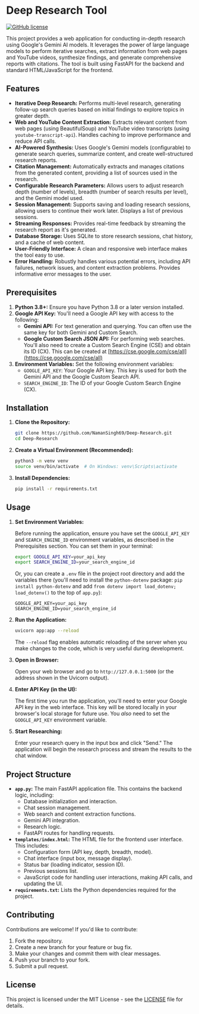# Deep Research Tool

[![GitHub license](https://img.shields.io/github/license/NamanSingh69/Deep-Research)](https://github.com/NamanSingh69/Deep-Research/blob/main/LICENSE)

This project provides a web application for conducting in-depth research using Google's Gemini AI models.  It leverages the power of large language models to perform iterative searches, extract information from web pages and YouTube videos, synthesize findings, and generate comprehensive reports with citations. The tool is built using FastAPI for the backend and standard HTML/JavaScript for the frontend.

## Features

*   **Iterative Deep Research:**  Performs multi-level research, generating follow-up search queries based on initial findings to explore topics in greater depth.
*   **Web and YouTube Content Extraction:**  Extracts relevant content from web pages (using BeautifulSoup) and YouTube video transcripts (using `youtube-transcript-api`).  Handles caching to improve performance and reduce API calls.
*   **AI-Powered Synthesis:**  Uses Google's Gemini models (configurable) to generate search queries, summarize content, and create well-structured research reports.
*   **Citation Management:**  Automatically extracts and manages citations from the generated content, providing a list of sources used in the research.
*   **Configurable Research Parameters:**  Allows users to adjust research depth (number of levels), breadth (number of search results per level), and the Gemini model used.
*   **Session Management:** Supports saving and loading research sessions, allowing users to continue their work later.  Displays a list of previous sessions.
*   **Streaming Responses:** Provides real-time feedback by streaming the research report as it's generated.
*   **Database Storage:** Uses SQLite to store research sessions, chat history, and a cache of web content.
*   **User-Friendly Interface:** A clean and responsive web interface makes the tool easy to use.
* **Error Handling:** Robustly handles various potential errors, including API failures, network issues, and content extraction problems.  Provides informative error messages to the user.

## Prerequisites

1.  **Python 3.8+:** Ensure you have Python 3.8 or a later version installed.
2.  **Google API Key:**  You'll need a Google API key with access to the following:
    *   **Gemini API:** For text generation and querying.  You can often use the same key for both Gemini and Custom Search.
    *   **Google Custom Search JSON API:** For performing web searches.  You'll also need to create a Custom Search Engine (CSE) and obtain its ID (CX).  This can be created at [https://cse.google.com/cse/all](https://cse.google.com/cse/all)
3.  **Environment Variables:** Set the following environment variables:
    *   `GOOGLE_API_KEY`:  Your Google API key. This key is used for both the Gemini API and the Google Custom Search API.
    *    `SEARCH_ENGINE_ID`: The ID of your Google Custom Search Engine (CX).

## Installation

1.  **Clone the Repository:**

    ```bash
    git clone https://github.com/NamanSingh69/Deep-Research.git
    cd Deep-Research
    ```

2.  **Create a Virtual Environment (Recommended):**

    ```bash
    python3 -m venv venv
    source venv/bin/activate  # On Windows: venv\Scripts\activate
    ```

3.  **Install Dependencies:**

    ```bash
    pip install -r requirements.txt
    ```

## Usage

1.  **Set Environment Variables:**

    Before running the application, ensure you have set the `GOOGLE_API_KEY` and `SEARCH_ENGINE_ID` environment variables, as described in the Prerequisites section.  You can set them in your terminal:

    ```bash
    export GOOGLE_API_KEY=your_api_key
    export SEARCH_ENGINE_ID=your_search_engine_id
    ```

    Or, you can create a `.env` file in the project root directory and add the variables there (you'll need to install the `python-dotenv` package: `pip install python-dotenv` and add `from dotenv import load_dotenv; load_dotenv()` to the top of `app.py`):

    ```
    GOOGLE_API_KEY=your_api_key
    SEARCH_ENGINE_ID=your_search_engine_id
    ```

2.  **Run the Application:**

    ```bash
    uvicorn app:app --reload
    ```
    The `--reload` flag enables automatic reloading of the server when you make changes to the code, which is very useful during development.

3.  **Open in Browser:**

    Open your web browser and go to `http://127.0.0.1:5000` (or the address shown in the Uvicorn output).

4.  **Enter API Key (in the UI):**

    The first time you run the application, you'll need to enter your Google API key in the web interface. This key will be stored locally in your browser's local storage for future use. You *also* need to set the `GOOGLE_API_KEY` environment variable.

5.  **Start Researching:**

    Enter your research query in the input box and click "Send." The application will begin the research process and stream the results to the chat window.

## Project Structure

*   **`app.py`:**  The main FastAPI application file.  This contains the backend logic, including:
    *   Database initialization and interaction.
    *   Chat session management.
    *   Web search and content extraction functions.
    *   Gemini API integration.
    *   Research logic.
    *   FastAPI routes for handling requests.
*   **`templates/index.html`:** The HTML file for the frontend user interface.  This includes:
    *   Configuration form (API key, depth, breadth, model).
    *   Chat interface (input box, message display).
    *   Status bar (loading indicator, session ID).
    *   Previous sessions list.
    *   JavaScript code for handling user interactions, making API calls, and updating the UI.
*   **`requirements.txt`:**  Lists the Python dependencies required for the project.

## Contributing

Contributions are welcome!  If you'd like to contribute:

1.  Fork the repository.
2.  Create a new branch for your feature or bug fix.
3.  Make your changes and commit them with clear messages.
4.  Push your branch to your fork.
5.  Submit a pull request.

## License

This project is licensed under the MIT License - see the [LICENSE](LICENSE) file for details.
